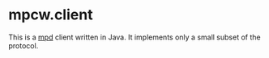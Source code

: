 # mpcw.client

This is a [mpd](https://www.musicpd.org/) client written in Java. It implements only a small subset of the protocol.
